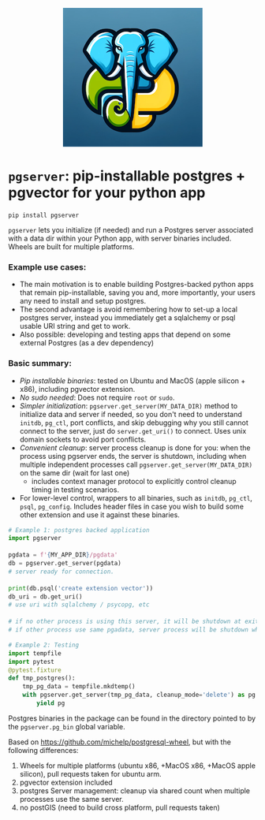 <p align="center">
  <img src="pgserver_square_small.png"/>
</p>

# `pgserver`: pip-installable postgres + pgvector for your python app

`pip install pgserver`

`pgserver` lets you initialize (if needed) and run a Postgres server associated with a data dir within your Python app, with server binaries included.
Wheels are built for multiple platforms.

### Example use cases:
* The main motivation is to enable building Postgres-backed python apps that remain pip-installable, saving you and, more importantly, your users any need to install and setup postgres.
* The second advantage is avoid remembering how to set-up a local postgres server, instead you immediately get a sqlalchemy or psql usable URI string and get to work.
* Also possible: developing and testing apps that depend on some external Postgres (as a dev dependency)

### Basic summary:
* _Pip installable binaries_: tested on Ubuntu and MacOS (apple silicon + x86), including pgvector extension. 
* _No sudo needed_: Does not require `root` or `sudo`.
* _Simpler initialization_: `pgserver.get_server(MY_DATA_DIR)` method to initialize data and server if needed, so you don't need to understand `initdb`, `pg_ctl`, port conflicts, and skip debugging why you still cannot connect to the server, just do `server.get_uri()` to connect. Uses unix domain sockets to avoid port conflicts.
* _Convenient cleanup_: server process cleanup is done for you: when the process using pgserver ends, the server is shutdown, including when multiple independent processes call
`pgserver.get_server(MY_DATA_DIR)` on the same dir (wait for last one)
    * includes context manager protocol to explicitly control cleanup timing in testing scenarios.
* For lower-level control, wrappers to all binaries, such as `initdb`, `pg_ctl`, `psql`, `pg_config`. Includes header files in case you wish to build some other extension and use it against these binaries.

```py
# Example 1: postgres backed application
import pgserver

pgdata = f'{MY_APP_DIR}/pgdata'
db = pgserver.get_server(pgdata)
# server ready for connection.

print(db.psql('create extension vector'))
db_uri = db.get_uri()
# use uri with sqlalchemy / psycopg, etc

# if no other process is using this server, it will be shutdown at exit,
# if other process use same pgadata, server process will be shutdown when all stop.
```

```py
# Example 2: Testing
import tempfile
import pytest
@pytest.fixture
def tmp_postgres():
    tmp_pg_data = tempfile.mkdtemp()
    with pgserver.get_server(tmp_pg_data, cleanup_mode='delete') as pg:
        yield pg
```

Postgres binaries in the package can be found in the directory pointed
to by the `pgserver.pg_bin` global variable. 

Based on https://github.com/michelp/postgresql-wheel, but with the following differences:
1. Wheels for multiple platforms (ubuntu x86, +MacOS x86, +MacOS apple silicon), pull requests taken for ubuntu arm.
2. pgvector extension included
3. postgres Server management: cleanup via shared count when multiple processes use the same server.
4. no postGIS (need to build cross platform, pull requests taken)
